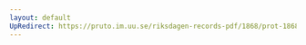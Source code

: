 ```yaml
---
layout: default
UpRedirect: https://pruto.im.uu.se/riksdagen-records-pdf/1868/prot-1868--ak--304/prot-1868--ak--304_010.pdf
---
```

